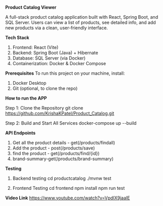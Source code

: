 **Product Catalog Viewer**

A full-stack product catalog application built with React, Spring Boot, and SQL Server. Users can view a list of products, see detailed info, and add new products via a clean, user-friendly interface.

**Tech Stack**

1. Frontend: React (Vite)
2. Backend: Spring Boot (Java) + Hibernate
3. Database: SQL Server (via Docker)
4. Containerization: Docker & Docker Compose

**Prerequisites**
To run this project on your machine, install:
1. Docker Desktop
2. Git (optional, to clone the repo)

**How to run the APP**


Step 1: Clone the Repository
git clone https://github.com/KrishaKPatel/Product_Catalog.git

Step 2: Build and Start All Services
docker-compose up --build

**API Endpoints**
1. Get all the product details - get(/products/findall)
2. Add the product - post(/products/save)
3. find the product - get(/products/find/{id})
4. brand-summary-get(/products/brand-summary)

**Testing**
1. Backend testing
cd productcatalog
./mvnw test
   
2. Frontend Testing 
cd frontend
npm install
npm run test

**Video Link**
https://www.youtube.com/watch?v=VpdIX9jaalE
